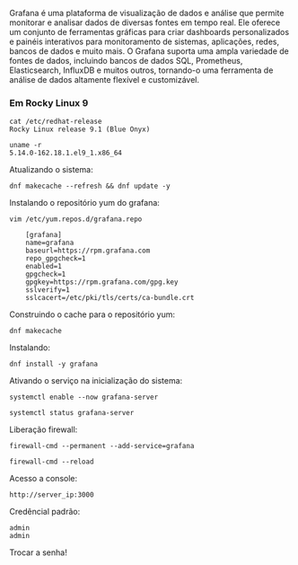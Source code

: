 Grafana é uma plataforma de visualização de dados e análise que permite monitorar e analisar dados de diversas fontes em tempo real. Ele oferece um conjunto de ferramentas gráficas para criar dashboards personalizados e painéis interativos para monitoramento de sistemas, aplicações, redes, bancos de dados e muito mais. O Grafana suporta uma ampla variedade de fontes de dados, incluindo bancos de dados SQL, Prometheus, Elasticsearch, InfluxDB e muitos outros, tornando-o uma ferramenta de análise de dados altamente flexível e customizável.

### Em Rocky Linux 9

    cat /etc/redhat-release
    Rocky Linux release 9.1 (Blue Onyx)

    uname -r
    5.14.0-162.18.1.el9_1.x86_64

Atualizando o sistema:

    dnf makecache --refresh && dnf update -y

Instalando o repositório yum do grafana:

    vim /etc/yum.repos.d/grafana.repo

        [grafana]
        name=grafana
        baseurl=https://rpm.grafana.com
        repo_gpgcheck=1
        enabled=1
        gpgcheck=1
        gpgkey=https://rpm.grafana.com/gpg.key
        sslverify=1
        sslcacert=/etc/pki/tls/certs/ca-bundle.crt

Construindo o cache para o repositório yum:

    dnf makecache

Instalando:

    dnf install -y grafana

Ativando o serviço na inicialização do sistema:

    systemctl enable --now grafana-server

    systemctl status grafana-server

Liberação firewall:

    firewall-cmd --permanent --add-service=grafana

    firewall-cmd --reload

Acesso a console:

    http://server_ip:3000

Credêncial padrão:

    admin
    admin

Trocar a senha!